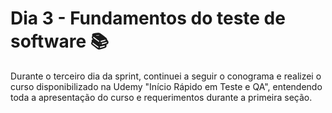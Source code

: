 # Dia 3 - Fundamentos do teste de software​​​​​​​ 📚

Durante o terceiro dia da sprint, continuei a seguir o conograma e realizei o curso disponibilizado na Udemy "Início Rápido em Teste e QA", entendendo toda a apresentação do curso e requerimentos durante a primeira seção.
